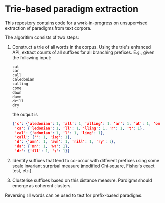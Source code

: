 # Trie-based paradigm extraction

This repository contains code for a work-in-progress on unsupervised extraction of paradigms from text corpora.

The algorithm consists of two steps:

1. Construct a trie of all words in the corpus. Using the trie's enhanced API, extract counts of all suffixes for all branching prefixes. E.g., given the following input:
    ```
    cat
    car
    call
    caledonian
    calling
    come
    dawn
    damn
    drill
    dry
    ```
    the output is
    ```json
    {'c': {'aledonian': 1, 'all': 1, 'alling': 1, 'ar': 1, 'at': 1, 'ome': 1},
     'ca': {'ledonian': 1, 'll': 1, 'lling': 1, 'r': 1, 't': 1},
     'cal': {'edonian': 1, 'l': 1, 'ling': 1},
     'call': {'': 1, 'ing': 1},
     'd': {'amn': 1, 'awn': 1, 'rill': 1, 'ry': 1},
     'da': {'mn': 1, 'wn': 1},
     'dr': {'ill': 1, 'y': 1}}
    ```
2. Identify suffixes that tend to co-occur with different prefixes using some scale invariant surprisal measure (modified Chi-square, Fisher's exact test, etc.).

3. Clusterise suffixes based on this distance measure. Pardigms should emerge as coherent clusters.

Reversing all words can be used to test for prefix-based paradigms.